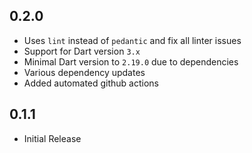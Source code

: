 ## 0.2.0

 * Uses `lint` instead of `pedantic` and fix all linter issues
 * Support for Dart version `3.x`
 * Minimal Dart version to `2.19.0` due to dependencies
 * Various dependency updates
 * Added automated github actions

## 0.1.1

 * Initial Release